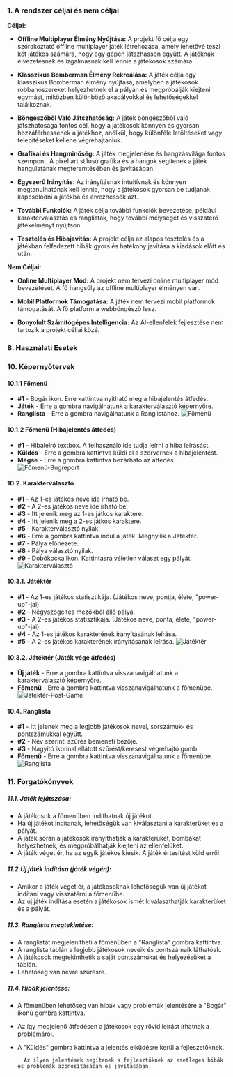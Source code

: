 ### 1. A rendszer céljai és nem céljai
**Céljai:**

- **Offline Multiplayer Élmény Nyújtása:** A projekt fő célja egy szórakoztató offline multiplayer játék létrehozása, amely lehetővé teszi két játékos számára, hogy egy gépen játszhasson együtt. A játéknak élvezetesnek és izgalmasnak kell lennie a játékosok számára.

- **Klasszikus Bomberman Élmény Rekreálása:** A játék célja egy klasszikus Bomberman élmény nyújtása, amelyben a játékosok robbanószereket helyezhetnek el a pályán és megpróbálják kiejteni egymást, miközben különböző akadályokkal és lehetőségekkel találkoznak.

- **Böngészőből Való Játszhatóság:** A játék böngészőből való játszhatósága fontos cél, hogy a játékosok könnyen és gyorsan hozzáférhessenek a játékhoz, anélkül, hogy különféle letöltéseket vagy telepítéseket kellene végrehajtaniuk.

- **Grafikai és Hangminőség:** A játék megjelenése és hangzásvilága fontos szempont. A pixel art stílusú grafika és a hangok segítenek a játék hangulatának megteremtésében és javításában.

- **Egyszerű Irányítás:** Az irányításnak intuitívnak és könnyen megtanulhatónak kell lennie, hogy a játékosok gyorsan be tudjanak kapcsolódni a játékba és élvezhessék azt.

- **További Funkciók:** A játék célja további funkciók bevezetése, például karakterválasztás és ranglisták, hogy további mélységet és visszatérő játékélményt nyújtson.

- **Tesztelés és Hibajavítás:** A projekt célja az alapos tesztelés és a játékban felfedezett hibák gyors és hatékony javítása a kiadások előtt és után.

**Nem Céljai:**

- **Online Multiplayer Mód:** A projekt nem tervezi online multiplayer mód bevezetését. A fő hangsúly az offline multiplayer élményen van.

- **Mobil Platformok Támogatása:** A játék nem tervezi mobil platformok támogatását. A fő platform a webböngésző lesz.

- **Bonyolult Számítógépes Intelligencia:** Az AI-ellenfelek fejlesztése nem tartozik a projekt céljai közé.

### 8. Használati Esetek

### 10. Képernyőtervek

#### 10.1.1 Főmenü
- **#1** - Bogár ikon. Erre kattintva nyitható meg a hibajelentés átfedés.
- **Játék** - Erre a gombra navigálhatunk a karakterválasztó képernyőre.
- **Ranglista** - Erre a gombra navigálhatunk a Ranglistához.
![Főmenü](https://github.com/W4uR/SZFM-Bomberman/assets/37939001/3b696245-b91e-43d9-86d7-c472f1c4cb94)

#### 10.1.2 Főmenü (Hibajelentés átfedés)
- **#1** - Hibaleíró textbox. A felhasználó ide tudja leírni a hiba leírásást.
- **Küldés** - Erre a gombra kattintva küldi el a szervernek a hibajelentést.
- **Mégse** - Erre a gombra kattintva bezárható az átfedés.
![Főmenü-Bugreport](https://github.com/W4uR/SZFM-Bomberman/assets/37939001/f20642bf-1fa3-46eb-994f-8c03fc50b1c9)


#### 10.2. Karakterválasztó
- **#1** - Az 1-es játékos neve ide írható be.
- **#2** - A 2-es játékos neve ide írható be.
- **#3** - Itt jelenik meg az 1-es játkos karaktere.
- **#4** - Itt jelenik meg a 2-es játkos karaktere.
- **#5** - Karakterválasztó nyilak.
- **#6** - Erre a gombra kattintva indul a játék. Megnyílik a Játéktér.
- **#7** - Pálya előnézete.
- **#8** - Pálya választó nyilak.
- **#9** - Dobókocka ikon. Kattintásra véletlen választ egy pályát.
![Karakterválasztó](https://github.com/W4uR/SZFM-Bomberman/assets/37939001/21bcee20-5300-4563-a827-86f5d8436611)


#### 10.3.1. Játéktér
- **#1** - Az 1-es játékos statisztikája. (Játékos neve, pontja, élete, "power-up"-jai)
- **#2** - Négyszögeltes mezőkből álló pálya.
- **#3** - A 2-es játékos statisztikája. (Játékos neve, ponta, élete, "power-up"-jai)
- **#4** - Az 1-es játékos karakterének írányításának leírása.
- **#5** - A 2-es játékos karakterének írányításának leírása.
![Játéktér](https://github.com/W4uR/SZFM-Bomberman/assets/37939001/4048dc03-2ae1-4599-bbff-fd14ac40f8ca)


#### 10.3.2. Játéktér (Játék vége átfedés)
- **Új játék** - Erre a gombra kattintva visszanavigálhatunk a karakterválasztó képernyőre.
- **Főmenü** - Erre a gombra kattintva visszanavigálhatunk a főmenübe.
![Játéktér-Post-Game](https://github.com/W4uR/SZFM-Bomberman/assets/37939001/0255d907-dcdf-4bfa-8d82-c62afadaa4db)


#### 10.4. Ranglista
- **#1** - Itt jelenek meg a legjobb játékosok nevei, sorszámuk- és pontszámukkal együtt.
- **#2** - Név szerinti szűrés bemeneti bezője.
- **#3** - Nagyító ikonnal ellátott szűrést/keresést végrehajtó gomb.
- **Főmenü** - Erre a gombra kattintva visszanavigálhatunk a főmenübe.
![Ranglista](https://github.com/W4uR/SZFM-Bomberman/assets/37939001/cc312958-bc7f-4a1d-b565-79734bb78051)


### 11. Forgatókönyvek
##### 11.1. Játék lejátszása:

- A játékosok a főmenüben indíthatnak új játékot.
- Ha új játékot indítanak, lehetőségük van kiválasztani a karakterüket és a pályát.
- A játék során a játékosok irányíthatják a karakterüket, bombákat helyezhetnek, és megpróbálhatják kiejteni az ellenfelüket.
- A játék véget ér, ha az egyik játékos kiesik. A játék értesítést küld erről.

##### 11.2.Új játék indítása (játék végén):

- Amikor a játék véget ér, a játékosoknak lehetőségük van új játékot indítani vagy visszatérni a főmenübe.
- Az új játék indítása esetén a játékosok ismét kiválaszthatják karakterüket és a pályát.

##### 11.3. Ranglista megtekintése:

- A ranglistát megjelenítheti a főmenüben a "Ranglista" gombra kattintva.
- A ranglista táblán a legjobb játékosok neveik és pontszámaik láthatóak.
- A játékosok megtekinthetik a saját pontszámukat és helyezésüket a táblán.
- Lehetőség van névre szűrésre.

##### 11.4. Hibák jelentése:

- A főmenüben lehetőség van hibák vagy problémák jelentésére a "Bogár" ikonú gombra kattintva.
- Az így megjelenő átfedésen a játékosok egy rövid leírást írhatnak a problémáról.
- A "Küldés" gombra kattintva a jelentés elküdésre kerül a fejleszetőknek.

        Az ilyen jelentések segítenek a fejlesztőknek az esetleges hibák és problémák azonosításában és javításában.

